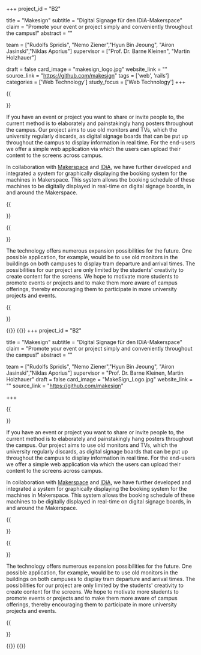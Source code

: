 +++
project_id = "B2"

title = "Makesign"
subtitle = "Digital Signage für den IDiA-Makerspace"
claim = "Promote your event or project simply and conveniently throughout the campus!"
abstract = ""


team = ["Rudolfs Spridis", "Nemo Ziener","Hyun Bin Jeoung", "Airon Jasinski","Niklas Aporius"]
supervisor = ["Prof. Dr. Barne Kleinen", "Martin Holzhauer"]

draft = false
card_image = "makesign_logo.jpg"
website_link = ""
source_link = "https://github.com/makesign"
tags = ['web', 'rails']
categories = ['Web Technology']
study_focus = ['Web Technology']
+++

{{<section title="Overview">}}

If you have an event or project you want to share or invite people to, the current method is to elaborately and painstakingly hang posters throughout the campus. Our project aims to use old monitors and TVs, which the university regularly discards, as digital signage boards that can be put up throughout the campus to display information in real time. For the end-users we offer a simple web application via which the users can upload their content to the screens across campus. 


In collaboration with [Makerspace](https://entrepreneurship.htw-berlin.de/ueber-uns/ideas-in-action-idia/idia-spaces/maker-space/) and [IDiA](https://entrepreneurship.htw-berlin.de/ueber-uns/ideas-in-action-idia/ueber-idia/), we have further developed and integrated a system for graphically displaying the booking system for the machines in Makerspace. This system allows the booking schedule of these machines to be digitally displayed in real-time on digital signage boards, in and around the Makerspace.


{{</section>}}

 
{{<section title="Future">}}

The technology offers numerous expansion possibilities for the future. 
One possible application, for example, would be to use old monitors in the buildings on both campuses to display tram departure and arrival times. The possibilities for our project are only limited by the students' creativity to create content for the screens. 
We hope to motivate more students to promote events or projects and to make them more aware of campus offerings, thereby encouraging them to participate in more university projects and events.

{{</section>}}

{{<gallery>}}
{{</gallery>}}
+++
project_id = "B2"

title = "Makesign"
subtitle = "Digital Signage für den IDiA-Makerspace"
claim = "Promote your event or project simply and conveniently throughout the campus!"
abstract = ""

team = ["Rudolfs Spridis", "Nemo Ziener","Hyun Bin Jeoung", "Airon Jasinski","Niklas Aporius"]
supervisor = "Prof. Dr. Barne Kleinen, Martin Holzhauer"
draft = false
card_image = "MakeSign_Logo.jpg"
website_link = ""
source_link = "https://github.com/makesign"

+++

{{<section title="Overview">}}

If you have an event or project you want to share or invite people to, the current method is to elaborately and painstakingly hang posters throughout the campus. Our project aims to use old monitors and TVs, which the university regularly discards, as digital signage boards that can be put up throughout the campus to display information in real time. For the end-users we offer a simple web application via which the users can upload their content to the screens across campus. 


In collaboration with [Makerspace](https://entrepreneurship.htw-berlin.de/ueber-uns/ideas-in-action-idia/idia-spaces/maker-space/) and [IDiA](https://entrepreneurship.htw-berlin.de/ueber-uns/ideas-in-action-idia/ueber-idia/), we have further developed and integrated a system for graphically displaying the booking system for the machines in Makerspace. This system allows the booking schedule of these machines to be digitally displayed in real-time on digital signage boards, in and around the Makerspace.


{{</section>}}

 
{{<section title="Future">}}

The technology offers numerous expansion possibilities for the future. 
One possible application, for example, would be to use old monitors in the buildings on both campuses to display tram departure and arrival times. The possibilities for our project are only limited by the students' creativity to create content for the screens. 
We hope to motivate more students to promote events or projects and to make them more aware of campus offerings, thereby encouraging them to participate in more university projects and events.

{{</section>}}

{{<gallery>}}
{{</gallery>}}
